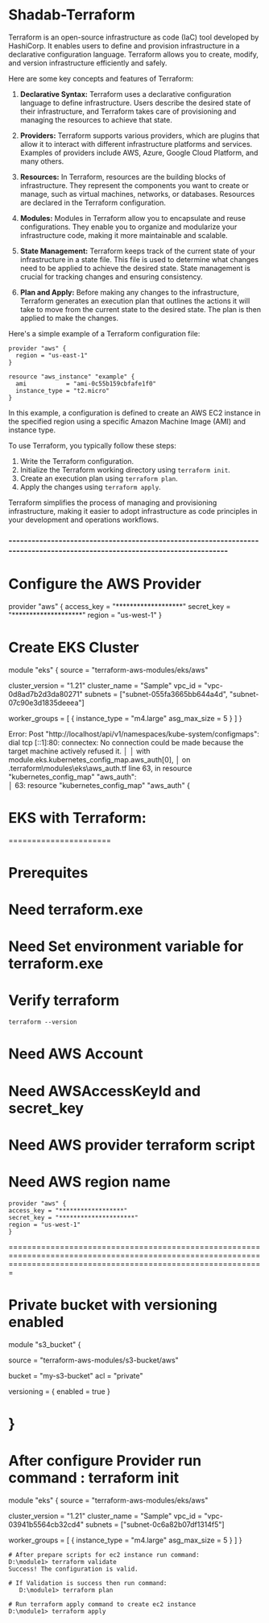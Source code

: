 # Shadab-Terraform

Terraform is an open-source infrastructure as code (IaC) tool developed by HashiCorp. It enables users to define and provision infrastructure in a declarative configuration language. Terraform allows you to create, modify, and version infrastructure efficiently and safely.

Here are some key concepts and features of Terraform:

1. **Declarative Syntax:** Terraform uses a declarative configuration language to define infrastructure. Users describe the desired state of their infrastructure, and Terraform takes care of provisioning and managing the resources to achieve that state.

2. **Providers:** Terraform supports various providers, which are plugins that allow it to interact with different infrastructure platforms and services. Examples of providers include AWS, Azure, Google Cloud Platform, and many others.

3. **Resources:** In Terraform, resources are the building blocks of infrastructure. They represent the components you want to create or manage, such as virtual machines, networks, or databases. Resources are declared in the Terraform configuration.

4. **Modules:** Modules in Terraform allow you to encapsulate and reuse configurations. They enable you to organize and modularize your infrastructure code, making it more maintainable and scalable.

5. **State Management:** Terraform keeps track of the current state of your infrastructure in a state file. This file is used to determine what changes need to be applied to achieve the desired state. State management is crucial for tracking changes and ensuring consistency.

6. **Plan and Apply:** Before making any changes to the infrastructure, Terraform generates an execution plan that outlines the actions it will take to move from the current state to the desired state. The plan is then applied to make the changes.

Here's a simple example of a Terraform configuration file:

```hcl
provider "aws" {
  region = "us-east-1"
}

resource "aws_instance" "example" {
  ami           = "ami-0c55b159cbfafe1f0"
  instance_type = "t2.micro"
}
```

In this example, a configuration is defined to create an AWS EC2 instance in the specified region using a specific Amazon Machine Image (AMI) and instance type.

To use Terraform, you typically follow these steps:

1. Write the Terraform configuration.
2. Initialize the Terraform working directory using `terraform init`.
3. Create an execution plan using `terraform plan`.
4. Apply the changes using `terraform apply`.

Terraform simplifies the process of managing and provisioning infrastructure, making it easier to adopt infrastructure as code principles in your development and operations workflows.

### --------------------------------------------------------------------------------------------------------------------------

# Configure the AWS Provider
provider "aws" {
access_key = "*******************"
secret_key = "********************"
region = "us-west-1"
}

# Create EKS Cluster
 
module "eks" {
  source          = "terraform-aws-modules/eks/aws"

  cluster_version = "1.21"
  cluster_name    = "Sample"
  vpc_id          = "vpc-0d8ad7b2d3da80271"
  subnets         = ["subnet-055fa3665bb644a4d", "subnet-07c90e3d1835deeea"]

  worker_groups = [
    {
      instance_type = "m4.large"
      asg_max_size  = 5
    }
  ]
}

 Error: Post "http://localhost/api/v1/namespaces/kube-system/configmaps": dial tcp [::1]:80: connectex: No connection could be made because the target machine actively refused it.
│
│   with module.eks.kubernetes_config_map.aws_auth[0],
│   on .terraform\modules\eks\aws_auth.tf line 63, in resource "kubernetes_config_map" "aws_auth":   
│   63: resource "kubernetes_config_map" "aws_auth" {

# EKS with Terraform:
======================
# Prerequites
  # Need terraform.exe
  # Need Set environment variable for terraform.exe
  # Verify terraform
    terraform --version

  # Need AWS Account
  # Need AWSAccessKeyId and secret_key
  # Need AWS provider terraform script
  # Need AWS region name


    provider "aws" {
    access_key = "******************"
    secret_key = "*********************"
    region = "us-west-1"
    }
  ===================================================================================================================================================================
  # Private bucket with versioning enabled

module "s3_bucket" {

  source = "terraform-aws-modules/s3-bucket/aws"

  bucket = "my-s3-bucket"
  acl    = "private"

  versioning = {
    enabled = true
  }

}
===================================================================================================================================================================
# After configure Provider run command : terraform init

module "eks" {
  source          = "terraform-aws-modules/eks/aws"

  cluster_version = "1.21"
  cluster_name    = "Sample"
  vpc_id          = "vpc-03941b5564cb32cd4"
  subnets         = ["subnet-0c6a82b07df1314f5"]

  worker_groups = [
    {
      instance_type = "m4.large"
      asg_max_size  = 5
    }
  ]
}

    # After prepare scripts for ec2 instance run command: 
    D:\module1> terraform validate
    Success! The configuration is valid.

    # If Validation is success then run command: 
       D:\module1> terraform plan

    # Run terraform apply command to create ec2 instance
    D:\module1> terraform apply


